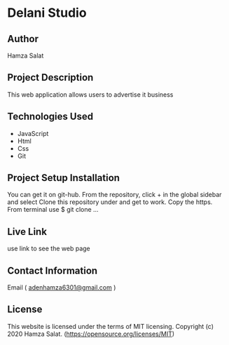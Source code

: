 # Delani Studio 

## Author   
Hamza Salat        
   
## Project Description
This web application allows users to advertise it business 

## Technologies Used

* JavaScript
* Html
* Css   
* Git   
     
## Project Setup Installation

You can get it on git-hub. From the repository, click + in the global sidebar and select Clone this repository under and get to work. Copy the https. From terminal use $ git clone ...


## Live Link
   
use link to see the web page


## Contact Information  

Email ( adenhamza6301@gmail.com )

## License 

This website is licensed under the terms of MIT licensing. Copyright (c) 2020 Hamza Salat.
(https://opensource.org/licenses/MIT)
